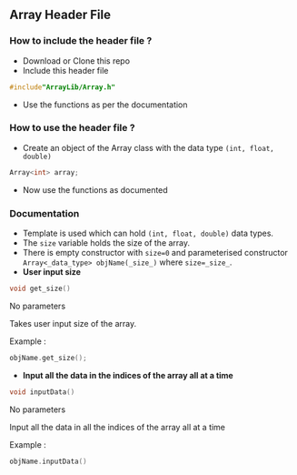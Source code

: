 ## Array Header File

### How to include the header file ? 
 - Download or Clone this repo 
 - Include this header file
```c++
#include"ArrayLib/Array.h"
```
- Use the functions as per the documentation

### How to use the header file ?
- Create an object of the Array class with the data type ``` (int, float, double) ```
```c++
Array<int> array;
```
- Now use the functions as documented

### Documentation
- Template is used which can hold ```(int, float, double)``` data types.
- The ```size``` variable holds the size of the array.
- There is empty constructor with ```size=0``` and parameterised constructor ```Array<_data_type> objName(_size_)``` where ```size=_size_```. 
- **User input size**
```c++
void get_size()
```
No parameters 

Takes user input size of the array. 

Example :
```c++
objName.get_size();
```
- **Input all the data in the indices of the array all at a time**
```c++
void inputData()
```
No parameters

Input all the data in all the indices of the array all at a time

Example :
```c++
objName.inputData()
```


